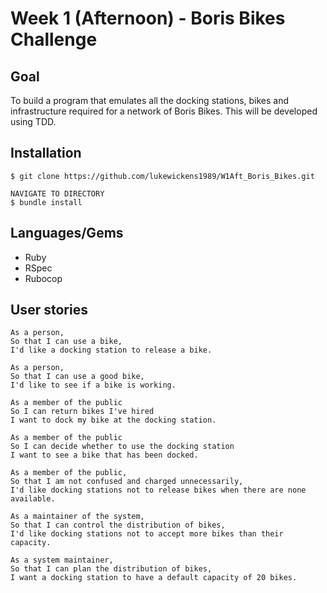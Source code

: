 # Week 1 (Afternoon) - Boris Bikes Challenge

## Goal
To build a program that emulates all the docking stations, bikes and infrastructure required for a network of Boris Bikes.
This will be developed using TDD.
## Installation
```
$ git clone https://github.com/lukewickens1989/W1Aft_Boris_Bikes.git

NAVIGATE TO DIRECTORY
$ bundle install

```
## Languages/Gems
* Ruby
* RSpec
* Rubocop
## User stories
```
As a person,
So that I can use a bike,
I'd like a docking station to release a bike.

As a person,
So that I can use a good bike,
I'd like to see if a bike is working.

As a member of the public
So I can return bikes I've hired
I want to dock my bike at the docking station.

As a member of the public
So I can decide whether to use the docking station
I want to see a bike that has been docked.

As a member of the public,
So that I am not confused and charged unnecessarily,
I'd like docking stations not to release bikes when there are none available.

As a maintainer of the system,
So that I can control the distribution of bikes,
I'd like docking stations not to accept more bikes than their capacity.

As a system maintainer,
So that I can plan the distribution of bikes,
I want a docking station to have a default capacity of 20 bikes.
```